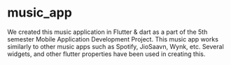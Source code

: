 # music_app
We created this music application in Flutter & dart as a part of the 5th semester Mobile Application Development Project.
This music app works similarly to other music apps such as Spotify, JioSaavn, Wynk, etc.
Several widgets, and other flutter properties have been used in creating this.
